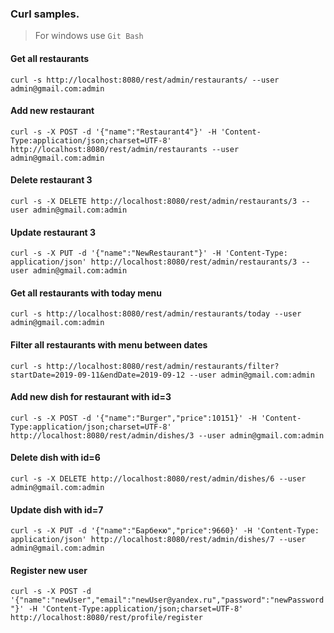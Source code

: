 ### Curl samples.
> For windows use `Git Bash`


#### Get all restaurants
`curl -s http://localhost:8080/rest/admin/restaurants/ --user admin@gmail.com:admin`

#### Add new restaurant
`curl -s -X POST -d '{"name":"Restaurant4"}' -H 'Content-Type:application/json;charset=UTF-8' http://localhost:8080/rest/admin/restaurants --user admin@gmail.com:admin`

#### Delete restaurant 3
`curl -s -X DELETE http://localhost:8080/rest/admin/restaurants/3 --user admin@gmail.com:admin`

#### Update restaurant 3
`curl -s -X PUT -d '{"name":"NewRestaurant"}' -H 'Content-Type: application/json' http://localhost:8080/rest/admin/restaurants/3 --user admin@gmail.com:admin`

#### Get all restaurants with today menu
`curl -s http://localhost:8080/rest/admin/restaurants/today --user admin@gmail.com:admin`

#### Filter all restaurants with menu between dates
`curl -s http://localhost:8080/rest/admin/restaurants/filter?startDate=2019-09-11&endDate=2019-09-12 --user admin@gmail.com:admin`


#### Add new dish for restaurant with id=3
`curl -s -X POST -d '{"name":"Burger","price":10151}' -H 'Content-Type:application/json;charset=UTF-8' http://localhost:8080/rest/admin/dishes/3 --user admin@gmail.com:admin`

#### Delete dish with id=6
`curl -s -X DELETE http://localhost:8080/rest/admin/dishes/6 --user admin@gmail.com:admin`

#### Update dish with id=7
`curl -s -X PUT -d '{"name":"Барбекю","price":9660}' -H 'Content-Type: application/json' http://localhost:8080/rest/admin/dishes/7 --user admin@gmail.com:admin`


#### Register new user
`curl -s -X POST -d '{"name":"newUser","email":"newUser@yandex.ru","password":"newPassword"}' -H 'Content-Type:application/json;charset=UTF-8' http://localhost:8080/rest/profile/register`

